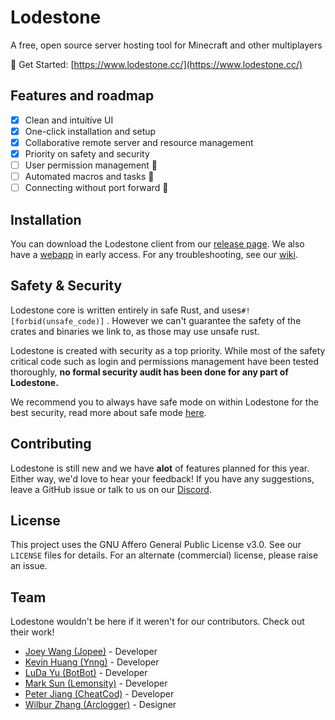 # Lodestone

A free, open source server hosting tool for Minecraft and other multiplayers

🔗 Get Started: [https://www.lodestone.cc/](https://www.lodestone.cc/)

## Features and roadmap

- [x] Clean and intuitive UI
- [x] One-click installation and setup
- [x] Collaborative remote server and resource management
- [x] Priority on safety and security
- [ ] User permission management 🚧
- [ ] Automated macros and tasks 🚧
- [ ] Connecting without port forward 🚧

## Installation

You can download the Lodestone client from our [release page](www.example.com). We also have a [webapp](example.com) in early access. For any troubleshooting, see our [wiki](www.example.com).

## Safety & Security

Lodestone core is written entirely in safe Rust, and uses`#![forbid(unsafe_code)]` . However we can't guarantee the safety of the crates and binaries we link to, as those may use unsafe rust.

Lodestone is created with security as a top priority. While most of the safety critical code such as login and permissions management have been tested thoroughly, **no formal security audit has been done for any part of Lodestone.**

We recommend you to always have safe mode on within Lodestone for the best security, read more about safe mode [here](example.com).


## Contributing

Lodestone is still new and we have **alot** of features planned for this year. Either way, we'd love to hear your feedback! If you have any suggestions, leave a GitHub issue or talk to us on our [Discord](https://discord.gg/PkHXRQXkf6).


## License

This project uses the GNU Affero General Public License v3.0. See our `LICENSE` files for details. For an alternate (commercial) license, please raise an issue.


## Team

Lodestone wouldn't be here if it weren't for our contributors. Check out their work!

- [Joey Wang (Jopee)](https://github.com/joeywangzr) - Developer
- [Kevin Huang (Ynng)](https://github.com/Ynng) - Developer
- [LuDa Yu (BotBot)](https://github.com/ludayu560) - Developer
- [Mark Sun (Lemonsity)](https://github.com/Lemonsity) - Developer
- [Peter Jiang (CheatCod)](https://github.com/CheatCod) - Developer
- [Wilbur Zhang (Arclogger)](https://github.com/Arcslogger) - Designer

